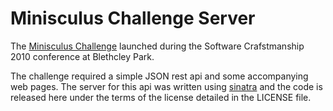 Minisculus Challenge Server
===========================

The [Minisculus Challenge](http://minisculuschallenge.com/) launched
during the Software Crafstmanship 2010 conference at Blethcley Park.

The challenge required a simple JSON rest api and some accompanying web pages. The server for this api was written using
[sinatra](http://sinatrarb.com) and the code is released here under the terms of the license detailed in the LICENSE file.
